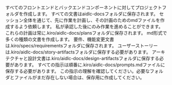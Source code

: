 すべてのフロントエンドとバックエンドコンポーネントに対してプロジェクトフォルダを作成します。
すべての文書はaidlc-docsフォルダに保存されます。
セッション全体を通じて、先に作業を計画し、その計画のためのmdファイルを作成するよう依頼します。
私が承認した後にのみ作業を進めることができます。
これらの計画は常に.kiro/aidlc-docs/plansフォルダに保存されます。
md形式で多くの種類の文書を作成します。
要件、機能変更文書は.kiro/specs/requirementsフォルダに保存されます。
ユーザーストーリーは.kiro/aidlc-docs/story-artifactsフォルダに保存する必要があります。
アーキテクチャと設計文書は.kiro/aidlc-docs/design-artifactsフォルダに保存する必要があります。
すべての指示は順番に.kiro/aidlc-docs/prompts.mdファイルに保存する必要があります。
この指示の理解を確認してください。必要なフォルダとファイルがまだ存在しない場合は、保存用に作成してください。